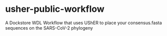 # usher-public-workflow
A Dockstore WDL Workflow that uses UShER to place your consensus.fasta sequences on the SARS-CoV-2 phylogeny
